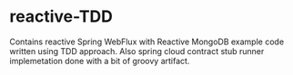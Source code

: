 # reactive-TDD
Contains reactive Spring WebFlux with Reactive MongoDB example code written using TDD approach.
Also spring cloud contract stub runner implemetation done with a bit of groovy artifact.
